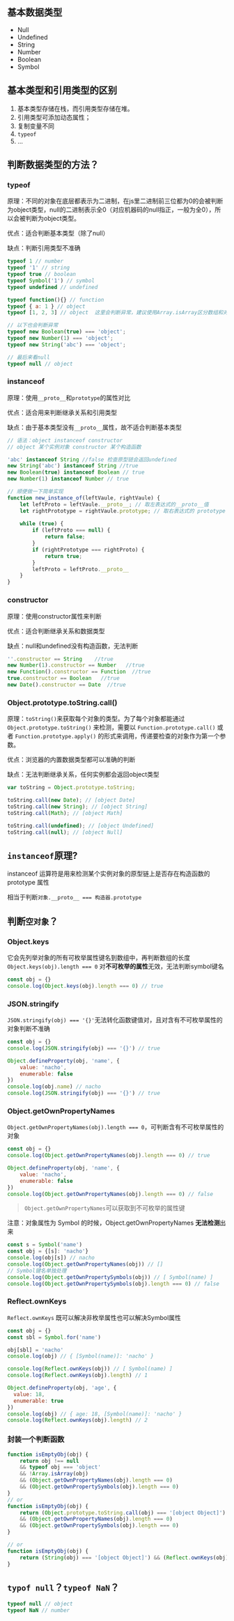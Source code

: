 ## 基本数据类型

- Null
- Undefined
- String
- Number
- Boolean
- Symbol



## 基本类型和引用类型的区别

1. 基本类型存储在栈，而引用类型存储在堆。
2. 引用类型可添加动态属性；
3. 复制变量不同
4. `typeof`
5. ...



## 判断数据类型的方法？

### typeof

原理：不同的对象在底层都表示为二进制，在js里二进制前三位都为0的会被判断为object类型，null的二进制表示全0（对应机器码的null指正，一般为全0），所以会被判断为object类型。

优点：适合判断基本类型（除了null）

缺点：判断引用类型不准确

```javascript
typeof 1 // number
typeof '1' // string
typeof true // boolean
typeof Symbol('1') // symbol
typeof undefined // undefined

typeof function(){} // function
typeof { a: 1 } // object
typeof [1, 2, 3] // object  这里会判断异常，建议使用Array.isArray区分数组和对象

// 以下也会判断异常
typeof new Boolean(true) === 'object';
typeof new Number(1) === 'object';
typeof new String('abc') === 'object';

// 最后来看null
typeof null // object
```



### instanceof

原理：使用`__proto__`和`prototype`的属性对比

优点：适合用来判断继承关系和引用类型

缺点：由于基本类型没有`__proto__`属性，故不适合判断基本类型

```javascript
// 语法：object instanceof constructor 
// object 某个实例对象 constructor 某个构造函数

'abc' instanceof String //false 检查原型链会返回undefined
new String('abc') instanceof String //true
new Boolean(true) instanceof Boolean // true 
new Number(1) instanceof Number // true

// 顺便做一下简单实现
function new_instance_of(leftVaule, rightVaule) { 
    let leftProto = leftVaule.__proto__; // 取左表达式的__proto__值
    let rightPrototype = rightVaule.prototype; // 取右表达式的 prototype 值
   
    while (true) {
    	if (leftProto === null) {
            return false;	
        }
        if (rightPrototype === rightProto) {
            return true;	
        } 
        leftProto = leftProto.__proto__ 
    }
}


```



### constructor

原理：使用constructor属性来判断

优点：适合判断继承关系和数据类型

缺点：null和undefined没有构造函数，无法判断

```javascript
''.constructor == String    //true  
new Number(1).constructor == Number   //true  
new Function().constructor == Function  //true 
true.constructor == Boolean   //true
new Date().constructor == Date  //true
```



### Object.prototype.toString.call()

原理：`toString()`来获取每个对象的类型。为了每个对象都能通过`Object.prototype.toString()` 来检测，需要以 `Function.prototype.call()` 或者 `Function.prototype.apply()` 的形式来调用，传递要检查的对象作为第一个参数。

优点：浏览器的内置数据类型都可以准确的判断

缺点：无法判断继承关系，任何实例都会返回object类型

```javascript
var toString = Object.prototype.toString;

toString.call(new Date); // [object Date]
toString.call(new String); // [object String]
toString.call(Math); // [object Math]

toString.call(undefined); // [object Undefined]
toString.call(null); // [object Null]
```



## `instanceof`原理?

instanceof 运算符是用来检测某个实例对象的原型链上是否存在构造函数的 prototype 属性

相当于判断`对象.__proto__ === 构造器.prototype`



## 判断`空对象`？ 

### Object.keys

它会先列举对象的所有可枚举属性键名到数组中，再判断数组的长度 `Object.keys(obj).length === 0` 对**不可枚举的属性**无效，无法判断symbol键名

```javascript
const obj = {}
console.log(Object.keys(obj).length === 0) // true
```



### JSON.stringify 

`JSON.stringify(obj) === '{}'`无法转化函数键值对，且对含有不可枚举属性的对象判断不准确

```javascript
const obj = {}
console.log(JSON.stringify(obj) === '{}') // true

Object.defineProperty(obj, 'name', {
    value: 'nacho',
    enumerable: false
})
console.log(obj.name) // nacho
console.log(JSON.stringify(obj) === '{}') // true
```



### Object.getOwnPropertyNames

`Object.getOwnPropertyNames(obj).length === 0`，可判断含有不可枚举属性的对象

```javascript
const obj = {}
console.log(Object.getOwnPropertyNames(obj).length === 0) // true

Object.defineProperty(obj, 'name', {
    value: 'nacho',
    enumerable: false
})
console.log(Object.getOwnPropertyNames(obj).length === 0) // false
```

> `Object.getOwnPropertyNames`可以获取到不可枚举的属性键

注意：对象属性为 Symbol 的时候，Object.getOwnPropertyNames **无法检测**出来

```javascript
const s = Symbol('name')
const obj = {[s]: 'nacho'}
console.log(obj[s]) // nacho
console.log(Object.getOwnPropertyNames(obj)) // []
// Symbol键名单独处理
console.log(Object.getOwnPropertySymbols(obj)) // [ Symbol(name) ]
console.log(Object.getOwnPropertySymbols(obj).length === 0) // false
```



### Reflect.ownKeys

`Reflect.ownKeys` 既可以解决非枚举属性也可以解决Symbol属性

```javascript
const obj = {}
const sbl = Symbol.for('name')

obj[sbl] = 'nacho'
console.log(obj) // { [Symbol(name)]: 'nacho' }

console.log(Reflect.ownKeys(obj)) // [ Symbol(name) ]
console.log(Reflect.ownKeys(obj).length) // 1

Object.defineProperty(obj, 'age', {
  value: 18,
  enumerable: true
})
console.log(obj) // { age: 18, [Symbol(name)]: 'nacho' }
console.log(Reflect.ownKeys(obj).length) // 2
```



### 封装一个判断函数

```javascript
function isEmptyObj(obj) {
    return obj !== null
    && typeof obj === 'object'
    && !Array.isArray(obj)
    && (Object.getOwnPropertyNames(obj).length === 0)
    && (Object.getOwnPropertySymbols(obj).length === 0)
}
// or
function isEmptyObj(obj) {
    return (Object.prototype.toString.call(obj) === '[object Object]')
    && (Object.getOwnPropertyNames(obj).length === 0)
    && (Object.getOwnPropertySymbols(obj).length === 0)
}

// or
function isEmptyObj(obj) {
    return (String(obj) === '[object Object]') && (Reflect.ownKeys(obj).length === 0)
}
```



## `typof null`？`typeof NaN`？

```javascript
typeof null // object
typeof NaN // number
```

